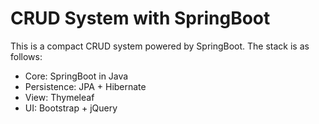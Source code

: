 # CRUD System with SpringBoot

This is a compact CRUD system powered by SpringBoot.
The stack is as follows:

- Core: SpringBoot in Java
- Persistence: JPA + Hibernate
- View: Thymeleaf
- UI: Bootstrap + jQuery

